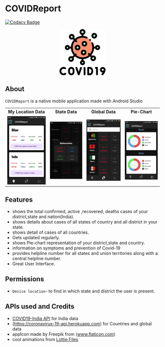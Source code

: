 COVIDReport
===========

[![Codacy Badge](https://api.codacy.com/project/badge/Grade/feabc54c74be46eaa25186a639b2e9fc)](https://app.codacy.com/manual/igrishi/COVIDReport?utm_source=github.com&utm_medium=referral&utm_content=igrishi/COVIDReport&utm_campaign=Badge_Grade_Dashboard)

<p align="center">
  <img src="app/src/main/res/drawable/appicon.png" height="150" />
</p>
 
## About
`COVIDReport` is a native mobile application made with Android Studio

<table style="width:100%">
  <tr>
    <th>My Location Data</th>
    <th>State Data</th>
    <th>Global Data</th>
    <th>Pie-Chart</th>
  </tr>
  <tr>
    <td><img src="screenshots/my-loc-data.jpeg"/></td>
    <td><img src="screenshots/state.jpeg"/></td>
    <td><img src="screenshots/global-data.jpeg"/></td>
    <td><img src="screenshots/graph.jpeg"/></td>
  </tr>
</table>

## Features
* shows the total confirmed, active ,recovered, deaths cases of your district,state and nation(India).
* shows details about cases of all states of country and all district in your state.
* shows detail of cases of all countries.
* Gets updated regularly.
* shows Pie-chart representation of your district,state and country.
* information on symptoms and prevention of Covid-19
* provides helpline number for all states and union territories along with a central helpline number.
* Great User Interface.

## Permissions
 * `Device location`- to find in which state and district the user is present.
 
 ## APIs used and Credits
 
 * [COVID19-India API](https://api.covid19india.org/)  for India data
 * (https://coronavirus-19-api.herokuapp.com) for Countries and global data
 * appIcon made by Freepik from (www.flaticon.com)
 * cool animations from [Lottie Files](https://lottiefiles.com/)
